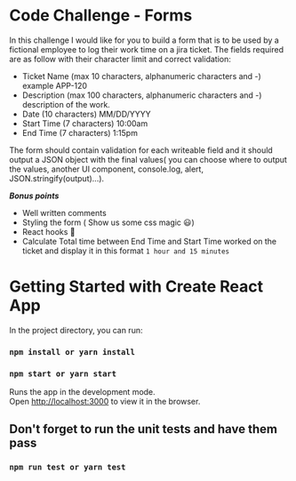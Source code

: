 # Code Challenge - Forms

In this challenge I would like for you to build a form that is to be used by a fictional employee to log their work time on a jira ticket. The fields required are as follow with their character limit and correct validation:

- Ticket Name (max 10 characters, alphanumeric characters and -) example APP-120
- Description (max 100 characters, alphanumeric characters and -) description of the work.
- Date (10 characters) MM/DD/YYYY
- Start Time (7 characters) 10:00am
- End Time (7 characters) 1:15pm

The form should contain validation for each writeable field and it should output a JSON object with the final values( you can choose where to output the values, another UI component, console.log, alert, JSON.stringify(output)...).

***Bonus points***

- Well written comments
- Styling the form ( Show us some css magic :smiley:) 
- React hooks :rocket:
- Calculate Total time between End Time and Start Time worked on the ticket and display it in this format `1 hour and 15 minutes` 

# Getting Started with Create React App

In the project directory, you can run:

### `npm install or yarn install`
### `npm start or yarn start`

Runs the app in the development mode.\
Open [http://localhost:3000](http://localhost:3000) to view it in the browser.

## Don't forget to run the unit tests and have them pass

### `npm run test or yarn test`



